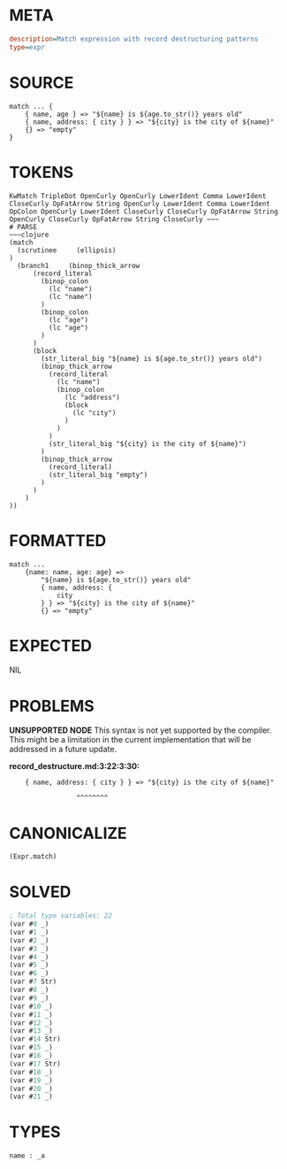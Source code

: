 # META
~~~ini
description=Match expression with record destructuring patterns
type=expr
~~~
# SOURCE
~~~roc
match ... {
    { name, age } => "${name} is ${age.to_str()} years old"
    { name, address: { city } } => "${city} is the city of ${name}"
    {} => "empty"
}
~~~
# TOKENS
~~~text
KwMatch TripleDot OpenCurly OpenCurly LowerIdent Comma LowerIdent CloseCurly OpFatArrow String OpenCurly LowerIdent Comma LowerIdent OpColon OpenCurly LowerIdent CloseCurly CloseCurly OpFatArrow String OpenCurly CloseCurly OpFatArrow String CloseCurly ~~~
# PARSE
~~~clojure
(match
  (scrutinee     (ellipsis)
)
  (branch1     (binop_thick_arrow
      (record_literal
        (binop_colon
          (lc "name")
          (lc "name")
        )
        (binop_colon
          (lc "age")
          (lc "age")
        )
      )
      (block
        (str_literal_big "${name} is ${age.to_str()} years old")
        (binop_thick_arrow
          (record_literal
            (lc "name")
            (binop_colon
              (lc "address")
              (block
                (lc "city")
              )
            )
          )
          (str_literal_big "${city} is the city of ${name}")
        )
        (binop_thick_arrow
          (record_literal)
          (str_literal_big "empty")
        )
      )
    )
))
~~~
# FORMATTED
~~~roc
match ...
	{name: name, age: age} => 
		"${name} is ${age.to_str()} years old"
		{ name, address: {
			city
		} } => "${city} is the city of ${name}"
		{} => "empty"
~~~
# EXPECTED
NIL
# PROBLEMS
**UNSUPPORTED NODE**
This syntax is not yet supported by the compiler.
This might be a limitation in the current implementation that will be addressed in a future update.

**record_destructure.md:3:22:3:30:**
```roc
    { name, address: { city } } => "${city} is the city of ${name}"
```
                     ^^^^^^^^


# CANONICALIZE
~~~clojure
(Expr.match)
~~~
# SOLVED
~~~clojure
; Total type variables: 22
(var #0 _)
(var #1 _)
(var #2 _)
(var #3 _)
(var #4 _)
(var #5 _)
(var #6 _)
(var #7 Str)
(var #8 _)
(var #9 _)
(var #10 _)
(var #11 _)
(var #12 _)
(var #13 _)
(var #14 Str)
(var #15 _)
(var #16 _)
(var #17 Str)
(var #18 _)
(var #19 _)
(var #20 _)
(var #21 _)
~~~
# TYPES
~~~roc
name : _a
~~~

